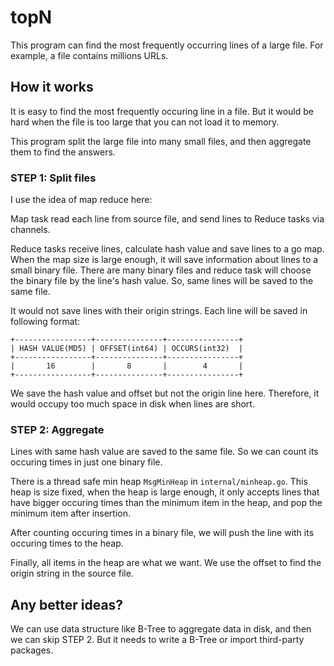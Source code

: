 # topN

This program can find the most frequently occurring lines of a large file. For example, a file contains millions URLs.

## How it works

It is easy to find the most frequently occuring line in a file. But it would be hard when the file is too large that you can not load it to memory.

This program split the large file into many small files, and then aggregate them to find the answers.

### STEP 1: Split files

I use the idea of map reduce here:

Map task read each line from source file, and send lines to Reduce tasks via channels.

Reduce tasks receive lines, calculate hash value and save lines to a go map. When the map size is large enough, it will save information about lines to a small binary file. There are many binary files and reduce task will choose the binary file by the line's hash value. So, same lines will be saved to the same file.

It would not save lines with their origin strings. Each line will be saved in following format:

```
+-----------------+---------------+----------------+
| HASH VALUE(MD5) | OFFSET(int64) | OCCURS(int32)  |
+-----------------+---------------+----------------+
|       16        |       8       |        4       |
+-----------------+---------------+----------------+
```

We save the hash value and offset but not the origin line here. Therefore, it would occupy too much space in disk when lines are short.

### STEP 2: Aggregate

Lines with same hash value are saved to the same file. So we can count its occuring times in just one binary file. 

There is a thread safe min heap `MsgMinHeap` in `internal/minheap.go`. This heap is size fixed, when the heap is large enough, it only accepts lines that have bigger occuring times than the minimum item in the heap, and pop the minimum item after insertion. 

After counting occuring times in a binary file, we will push the line with its occuring times to the heap.

Finally, all items in the heap are what we want. We use the offset to find the origin string in the source file.

## Any better ideas?

We can use data structure like B-Tree to aggregate data in disk, and then we can skip STEP 2. But it needs to write a B-Tree or import third-party packages.
